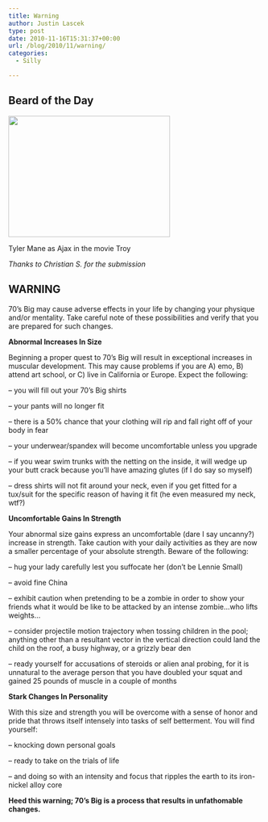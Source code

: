 ```yaml
---
title: Warning
author: Justin Lascek
type: post
date: 2010-11-16T15:31:37+00:00
url: /blog/2010/11/warning/
categories:
  - Silly

---
```

## Beard of the Day

<div id="attachment_3195" style="width: 331px" class="wp-caption aligncenter">
  <a href="/2010/11/tylermane.gif"><img aria-describedby="caption-attachment-3195" data-attachment-id="3195" data-permalink="/blog/2010/11/warning/tylermane/" data-orig-file="/2010/11/tylermane.gif" data-orig-size="321,240" data-comments-opened="1" data-image-meta="{&quot;aperture&quot;:&quot;0&quot;,&quot;credit&quot;:&quot;&quot;,&quot;camera&quot;:&quot;&quot;,&quot;caption&quot;:&quot;&quot;,&quot;created_timestamp&quot;:&quot;0&quot;,&quot;copyright&quot;:&quot;&quot;,&quot;focal_length&quot;:&quot;0&quot;,&quot;iso&quot;:&quot;0&quot;,&quot;shutter_speed&quot;:&quot;0&quot;,&quot;title&quot;:&quot;&quot;}" data-image-title="tylermane" data-image-description="" data-medium-file="/2010/11/tylermane.gif" data-large-file="/2010/11/tylermane.gif" src="/2010/11/tylermane.gif" alt="" title="tylermane" width="321" height="240" class="size-full wp-image-3195" /></a>
  
  <p id="caption-attachment-3195" class="wp-caption-text">
    Tyler Mane as Ajax in the movie Troy
  </p>
</div>


  
_Thanks to Christian S. for the submission_
  


## WARNING

70&#8217;s Big may cause adverse effects in your life by changing your physique and/or mentality. Take careful note of these possibilities and verify that you are prepared for such changes.
  

  
**Abnormal Increases In Size**
  
Beginning a proper quest to 70&#8217;s Big will result in exceptional increases in muscular development. This may cause problems if you are A) emo, B) attend art school, or C) live in California or Europe. Expect the following:
  
&#8211; you will fill out your 70&#8217;s Big shirts
  
&#8211; your pants will no longer fit
  
&#8211; there is a 50% chance that your clothing will rip and fall right off of your body in fear
  
&#8211; your underwear/spandex will become uncomfortable unless you upgrade
  
&#8211; if you wear swim trunks with the netting on the inside, it will wedge up your butt crack because you&#8217;ll have amazing glutes (if I do say so myself)
  
&#8211; dress shirts will not fit around your neck, even if you get fitted for a tux/suit for the specific reason of having it fit (he even measured my neck, wtf?)
  

  
**Uncomfortable Gains In Strength**
  
Your abnormal size gains express an uncomfortable (dare I say uncanny?) increase in strength. Take caution with your daily activities as they are now a smaller percentage of your absolute strength. Beware of the following:
  
&#8211; hug your lady carefully lest you suffocate her (don&#8217;t be Lennie Small)
  
&#8211; avoid fine China
  
&#8211; exhibit caution when pretending to be a zombie in order to show your friends what it would be like to be attacked by an intense zombie&#8230;who lifts weights&#8230;
  
&#8211; consider projectile motion trajectory when tossing children in the pool; anything other than a resultant vector in the vertical direction could land the child on the roof, a busy highway, or a grizzly bear den
  
&#8211; ready yourself for accusations of steroids or alien anal probing, for it is unnatural to the average person that you have doubled your squat and gained 25 pounds of muscle in a couple of months
  

  
**Stark Changes In Personality**
  
With this size and strength you will be overcome with a sense of honor and pride that throws itself intensely into tasks of self betterment. You will find yourself:
  
&#8211; knocking down personal goals
  
&#8211; ready to take on the trials of life
  
&#8211; and doing so with an intensity and focus that ripples the earth to its iron-nickel alloy core
  

  
**Heed this warning; 70&#8217;s Big is a process that results in unfathomable changes.**
